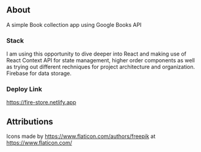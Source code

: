 ## About

A simple Book collection app using Google Books API

### Stack

I am using this opportunity to dive deeper into React and making use of React Context API for state management, higher order components as well as trying out different rechniques for project architecture and organization.  Firebase for data storage.

### Deploy Link
https://fire-store.netlify.app

## Attributions
Icons made by https://www.flaticon.com/authors/freepik at https://www.flaticon.com/ 

